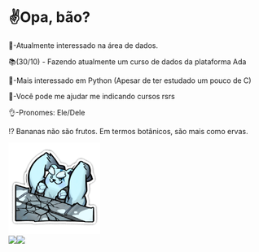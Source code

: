 <div class="flex-container">
  <div class="flex-item">
    <h1>✌️Opa, bão?</h1>
  <body background ="./ghibli.gif">
    <p>🎲-Atualmente interessado na área de dados.</p>
    <p>📚(30/10) - Fazendo atualmente um curso de dados da plataforma Ada</p>
    <p>🐍-Mais interessado em Python (Apesar de ter estudado um pouco de C)</p>
    <p>🔎-Você pode me ajudar me indicando cursos rsrs</p>
    <p>👌-Pronomes: Ele/Dele</p>
    <p> <a href="https://www.educamaisbrasil.com.br/enem/biologia/banana" style="text-decoration: none" alt="Não acredita?">⁉️ Bananas não são frutos. Em termos botânicos, são mais como ervas. </a> </p>
  </div
    [⁉️ Bananas não são frutos. Em termos botânicos, são mais como ervas. ](https://www.educamaisbrasil.com.br/enem/biologia/banana)
  <div class="flex-item">
    <img src="./volibear.gif" alt="Volibear" height="180em" width="180em">
  </div>
</div>
</body>
<div style="display: inline_block">
  <a href="https://www.linkedin.com/in/gabriel-lima-9b4431270/">
  <img height="180em" img align="left"src="https://github-readme-stats.vercel.app/api?username=sanshee2&show_icons=true&theme=tokyonight&hide=issues"/>
  <img height="180em" align="left"src="https://github-readme-stats.vercel.app/api/top-langs/?username=anuraghazra&layout=compact&theme=tokyonight"/>  
</div>

